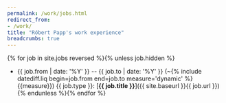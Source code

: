```yaml
---
permalink: /work/jobs.html
redirect_from:
- /work/
title: "Róbert Papp's work experience"
breadcrumbs: true
---
```

{% for job in site.jobs reversed %}{% unless job.hidden %}
 * <span title="{{ job.from }}">{{ job.from | date: '%Y' }}</span> -- <span title="{{ job.to }}">{{ job.to | date: '%Y' }}</span> (~{% include datediff.liq begin=job.from end=job.to measure='dynamic' %} {{measure}}) {{ job.type }}: [**{{ job.title }}**]({{ site.baseurl }}{{ job.url }}){% endunless %}{% endfor %}
